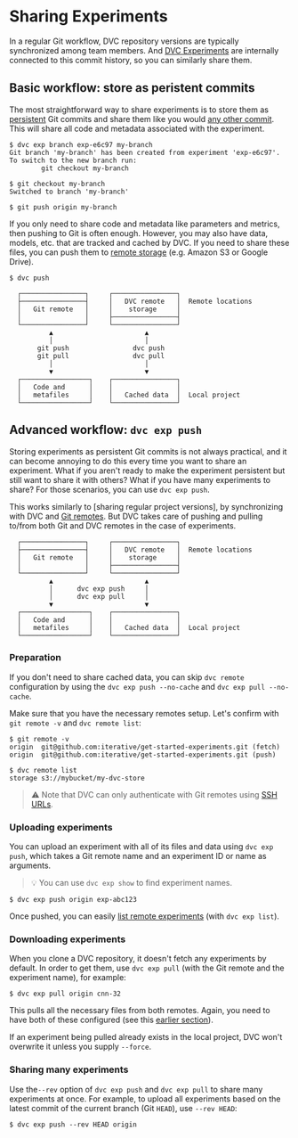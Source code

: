 # Sharing Experiments

In a regular Git workflow, <abbr>DVC repository</abbr> versions are typically
synchronized among team members. And [DVC Experiments] are internally connected
to this commit history, so you can similarly share them.

## Basic workflow: store as peristent commits

The most straightforward way to share experiments is to store them as
[persistent](/doc/user-guide/experiment-management/persisting-experiments) Git
commits and share them like you would [any other commit]. This will share all
code and metadata associated with the experiment.

```cli
$ dvc exp branch exp-e6c97 my-branch
Git branch 'my-branch' has been created from experiment 'exp-e6c97'.
To switch to the new branch run:
        git checkout my-branch

$ git checkout my-branch
Switched to branch 'my-branch'

$ git push origin my-branch
```

If you only need to share code and metadata like parameters and metrics, then
pushing to Git is often enough. However, you may also have data, models, etc.
that are tracked and <abbr>cached</abbr> by DVC. If you need to share these
files, you can push them to [remote storage](/doc/command-reference/remote)
(e.g. Amazon S3 or Google Drive).

```cli
$ dvc push
```

```
  ┌────────────────┐     ┌────────────────┐
  ├────────────────┤     │   DVC remote   │  Remote locations
  │   Git remote   │     │    storage     │
  │                │     ├────────────────┤
  └────────────────┘     └────────────────┘
          ▲                       ▲
          │                       │
       git push                dvc push
       git pull                dvc pull
          │                       │
          ▼                       ▼
  ┌─────────────────┐    ┌────────────────┐
  │   Code and      │    │                │
  │   metafiles     │    │   Cached data  │  Local project
  └─────────────────┘    └────────────────┘
```

## Advanced workflow: `dvc exp push`

Storing experiments as persistent Git commits is not always practical, and it
can become annoying to do this every time you want to share an experiment. What
if you aren't ready to make the experiment persistent but still want to share it
with others? What if you have many experiments to share? For those scenarios,
you can use `dvc exp push`.

This works similarly to [sharing regular project versions], by synchronizing
with DVC and [Git remotes]. But DVC takes care of pushing and pulling to/from
both Git and DVC remotes in the case of experiments.

```
  ┌────────────────┐     ┌────────────────┐
  ├────────────────┤     │   DVC remote   │  Remote locations
  │   Git remote   │     │    storage     │
  │                │     ├────────────────┤
  └────────────────┘     └────────────────┘
          ▲                       ▲
          │      dvc exp push     │
          │      dvc exp pull     │
          ▼                       ▼
  ┌─────────────────┐    ┌────────────────┐
  │   Code and      │    │                │
  │   metafiles     │    │   Cached data  │  Local project
  └─────────────────┘    └────────────────┘
```

[dvc experiments]: /doc/user-guide/experiment-management/experiments-overview
[any other commit]:
  /doc/start/data-management/data-versioning#storing-and-sharing
[git remotes]: https://git-scm.com/book/en/v2/Git-Basics-Working-with-Remotes

### Preparation

<admon type="tip">

If you don't need to share <abbr>cached</abbr> data, you can skip `dvc remote`
configuration by using the `dvc exp push --no-cache` and
`dvc exp pull --no-cache`.

</admon>

Make sure that you have the necessary remotes setup. Let's confirm with
`git remote -v` and `dvc remote list`:

```cli
$ git remote -v
origin  git@github.com:iterative/get-started-experiments.git (fetch)
origin  git@github.com:iterative/get-started-experiments.git (push)

$ dvc remote list
storage s3://mybucket/my-dvc-store
```

> ⚠️ Note that DVC can only authenticate with Git remotes using [SSH URLs].

[ssh urls]:
  https://git-scm.com/book/en/v2/Git-on-the-Server-The-Protocols#_the_protocols

### Uploading experiments

You can upload an experiment with all of its files and data using
`dvc exp push`, which takes a Git remote name and an experiment ID or name as
arguments.

> 💡 You can use `dvc exp show` to find experiment names.

```cli
$ dvc exp push origin exp-abc123
```

Once pushed, you can easily [list remote experiments] (with `dvc exp list`).

[list remote experiments]:
  /doc/user-guide/experiment-management/comparing-experiments#list-experiments-saved-remotely

### Downloading experiments

When you clone a DVC repository, it doesn't fetch any experiments by default. In
order to get them, use `dvc exp pull` (with the Git remote and the experiment
name), for example:

```cli
$ dvc exp pull origin cnn-32
```

This pulls all the necessary files from both remotes. Again, you need to have
both of these configured (see this [earlier section](#preparation)).

If an experiment being pulled already exists in the local project, DVC won't
overwrite it unless you supply `--force`.

### Sharing many experiments

Use the`--rev` option of `dvc exp push` and `dvc exp pull` to share many
experiments at once. For example, to upload all experiments based on the latest
commit of the current branch (Git `HEAD`), use `--rev HEAD`:

```
$ dvc exp push --rev HEAD origin
```
